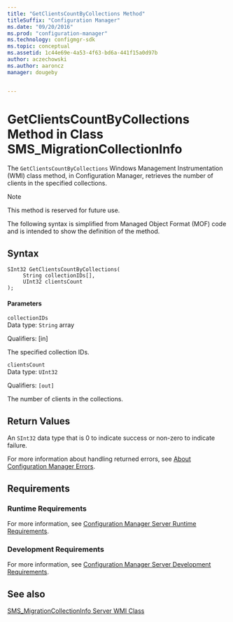 ```yaml
---
title: "GetClientsCountByCollections Method"
titleSuffix: "Configuration Manager"
ms.date: "09/20/2016"
ms.prod: "configuration-manager"
ms.technology: configmgr-sdk
ms.topic: conceptual
ms.assetid: 1c44e69e-4a53-4f63-bd6a-441f15a0d97b
author: aczechowski
ms.author: aaroncz
manager: dougeby


---
```

# GetClientsCountByCollections Method in Class SMS_MigrationCollectionInfo
The `GetClientsCountByCollections` Windows Management Instrumentation (WMI) class method, in Configuration Manager, retrieves the number of clients in the specified collections.  

> [!NOTE]
>  This method is reserved for future use.  

 The following syntax is simplified from Managed Object Format (MOF) code and is intended to show the definition of the method.  

## Syntax  

```  
SInt32 GetClientsCountByCollections(  
     String collectionIDs[],  
     UInt32 clientsCount  
);  
```  

#### Parameters  
 `collectionIDs`  
 Data type: `String` array  

 Qualifiers: [in]  

 The specified collection IDs.  

 `clientsCount`  
 Data type: `UInt32`  

 Qualifiers: `[out]`  

 The number of clients in the collections.  

## Return Values  
 An  `SInt32` data type that is 0 to indicate success or non-zero to indicate failure.  

 For more information about handling returned errors, see [About Configuration Manager Errors](../../../../develop/core/understand/about-configuration-manager-errors.md).  

## Requirements  

### Runtime Requirements  
 For more information, see [Configuration Manager Server Runtime Requirements](../../../../develop/core/reqs/server-runtime-requirements.md).  

### Development Requirements  
 For more information, see [Configuration Manager Server Development Requirements](../../../../develop/core/reqs/server-development-requirements.md).  

## See also

[SMS_MigrationCollectionInfo Server WMI Class](../../../../develop/reference/core/migration/sms_migrationcollectioninfo-server-wmi-class.md)
